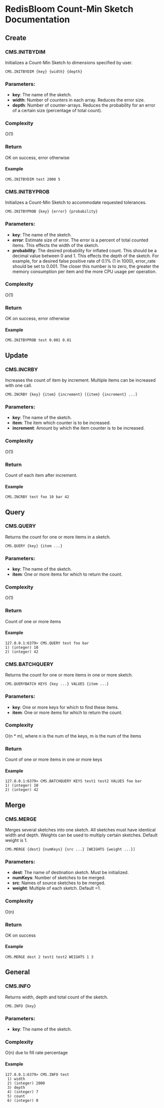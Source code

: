 # RedisBloom Count-Min Sketch Documentation

## Create

### CMS.INITBYDIM

Initializes a Count-Min Sketch to dimensions specified by user.

```
CMS.INITBYDIM {key} {width} {depth}
```

### Parameters:

* **key**: The name of the sketch.
* **width**: Number of counters in each array. Reduces the error size.
* **depth**: Number of counter-arrays. Reduces the probability for an
    error of a certain size (percentage of total count).
    
### Complexity

O(1)

### Return

OK on success, error otherwise

#### Example

```
CMS.INITBYDIM test 2000 5
```

### CMS.INITBYPROB

Initializes a Count-Min Sketch to accommodate requested tolerances.

```
CMS.INITBYPROB {key} {error} {probability}
```

### Parameters:

* **key**: The name of the sketch.
* **error**: Estimate size of error. The error is a percent of total counted
    items. This effects the width of the sketch.
* **probability**: The desired probability for inflated count. This should
    be a decimal value between 0 and 1. This effects the depth of the sketch.
    For example, for a desired false positive rate of 0.1% (1 in 1000),
    error_rate should be set to 0.001. The closer this number is to zero, the
    greater the memory consumption per item and the more CPU usage per operation. 
    
### Complexity

O(1)

### Return

OK on success, error otherwise

#### Example

```
CMS.INITBYPROB test 0.001 0.01
```

## Update

### CMS.INCRBY

Increases the count of item by increment. Multiple items can be increased with one call. 

```
CMS.INCRBY {key} {item} {increment} [{item} {increment} ...]
```

### Parameters:

* **key**: The name of the sketch.
* **item**: The item which counter is to be increased.
* **increment**: Amount by which the item counter is to be increased.

### Complexity

O(1)

### Return

Count of each item after increment.

#### Example

```
CMS.INCRBY test foo 10 bar 42
```

## Query

### CMS.QUERY

Returns the count for one or more items in a sketch.

```
CMS.QUERY {key} {item ...}
```

### Parameters:

* **key**: The name of the sketch.
* **item**: One or more items for which to return the count.

### Complexity

O(1)

### Return

Count of one or more items

#### Example 

```
127.0.0.1:6379> CMS.QUERY test foo bar
1) (integer) 10
2) (integer) 42
```

### CMS.BATCHQUERY

Returns the count for one or more items in one or more sketch.

```
CMS.QUERYBATCH KEYS {key ...} VALUES {item ...}
```

### Parameters:

* **key**: One or more keys for which to find these items.
* **item**: One or more items for which to return the count.

### Complexity

O(n * m), where n is the num of the keys, m is the num of the items

### Return

Count of one or more items in one or more keys

#### Example

```
127.0.0.1:6379> CMS.BATCHQUERY KEYS test1 test2 VALUES foo bar
1) (integer) 10
2) (integer) 42
```

## Merge

### CMS.MERGE

Merges several sketches into one sketch. All sketches must have identical width and depth. Weights can be used to multiply certain sketches. Default weight is 1. 

```
CMS.MERGE {dest} {numKeys} {src ...} [WEIGHTS {weight ...}]
```

### Parameters:

* **dest**: The name of destination sketch. Must be initialized. 
* **numKeys**: Number of sketches to be merged.
* **src**: Names of source sketches to be merged.
* **weight**: Multiple of each sketch. Default =1.

### Complexity

O(n)

### Return

OK on success

#### Example 

```
CMS.MERGE dest 2 test1 test2 WEIGHTS 1 3
```

## General

### CMS.INFO

Returns width, depth and total count of the sketch.

```
CMS.INFO {key}
```

### Parameters:

* **key**: The name of the sketch.

### Complexity

O(n) due to fill rate percentage

#### Example

```
127.0.0.1:6379> CMS.INFO test
 1) width
 2) (integer) 2000
 3) depth
 4) (integer) 7
 5) count
 6) (integer) 0
```
